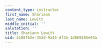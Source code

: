 ```yaml
---
content_type: instructor
first_name: Shariann
last_name: Lewitt
middle_initial: ''
salutation: ''
title: Shariann Lewitt
uid: 4188f62e-353d-9a45-df34-1d869485e93a
---
```

